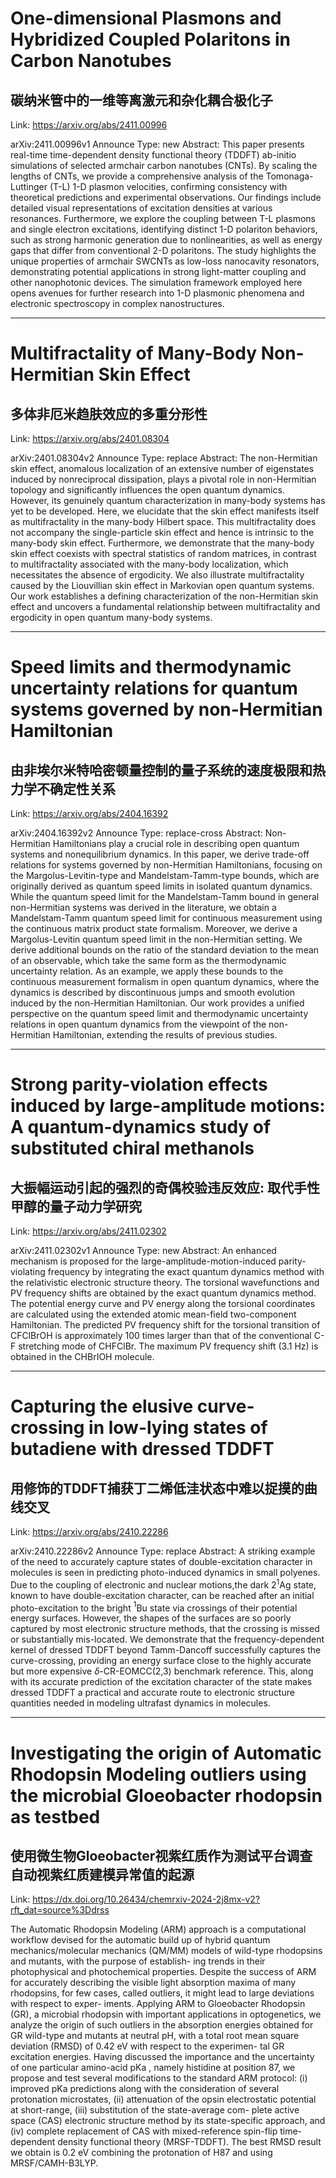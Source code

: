 # One-dimensional Plasmons and Hybridized Coupled Polaritons in Carbon Nanotubes

## 碳纳米管中的一维等离激元和杂化耦合极化子

Link: https://arxiv.org/abs/2411.00996

arXiv:2411.00996v1 Announce Type: new 
Abstract: This paper presents real-time time-dependent density functional theory (TDDFT) ab-initio simulations of selected armchair carbon nanotubes (CNTs). By scaling the lengths of CNTs, we provide a comprehensive analysis of the Tomonaga-Luttinger (T-L) 1-D plasmon velocities, confirming consistency with theoretical predictions and experimental observations. Our findings include detailed visual representations of excitation densities at various resonances. Furthermore, we explore the coupling between T-L plasmons and single electron excitations, identifying distinct 1-D polariton behaviors, such as strong harmonic generation due to nonlinearities, as well as energy gaps that differ from conventional 2-D polaritons. The study highlights the unique properties of armchair SWCNTs as low-loss nanocavity resonators, demonstrating potential applications in strong light-matter coupling and other nanophotonic devices. The simulation framework employed here opens avenues for further research into 1-D plasmonic phenomena and electronic spectroscopy in complex nanostructures.


---
# Multifractality of Many-Body Non-Hermitian Skin Effect

## 多体非厄米趋肤效应的多重分形性

Link: https://arxiv.org/abs/2401.08304

arXiv:2401.08304v2 Announce Type: replace 
Abstract: The non-Hermitian skin effect, anomalous localization of an extensive number of eigenstates induced by nonreciprocal dissipation, plays a pivotal role in non-Hermitian topology and significantly influences the open quantum dynamics. However, its genuinely quantum characterization in many-body systems has yet to be developed. Here, we elucidate that the skin effect manifests itself as multifractality in the many-body Hilbert space. This multifractality does not accompany the single-particle skin effect and hence is intrinsic to the many-body skin effect. Furthermore, we demonstrate that the many-body skin effect coexists with spectral statistics of random matrices, in contrast to multifractality associated with the many-body localization, which necessitates the absence of ergodicity. We also illustrate multifractality caused by the Liouvillian skin effect in Markovian open quantum systems. Our work establishes a defining characterization of the non-Hermitian skin effect and uncovers a fundamental relationship between multifractality and ergodicity in open quantum many-body systems.


---
# Speed limits and thermodynamic uncertainty relations for quantum systems governed by non-Hermitian Hamiltonian

## 由非埃尔米特哈密顿量控制的量子系统的速度极限和热力学不确定性关系

Link: https://arxiv.org/abs/2404.16392

arXiv:2404.16392v2 Announce Type: replace-cross 
Abstract: Non-Hermitian Hamiltonians play a crucial role in describing open quantum systems and nonequilibrium dynamics. In this paper, we derive trade-off relations for systems governed by non-Hermitian Hamiltonians, focusing on the Margolus-Levitin-type and Mandelstam-Tamm-type bounds, which are originally derived as quantum speed limits in isolated quantum dynamics. While the quantum speed limit for the Mandelstam-Tamm bound in general non-Hermitian systems was derived in the literature, we obtain a Mandelstam-Tamm quantum speed limit for continuous measurement using the continuous matrix product state formalism. Moreover, we derive a Margolus-Levitin quantum speed limit in the non-Hermitian setting. We derive additional bounds on the ratio of the standard deviation to the mean of an observable, which take the same form as the thermodynamic uncertainty relation. As an example, we apply these bounds to the continuous measurement formalism in open quantum dynamics, where the dynamics is described by discontinuous jumps and smooth evolution induced by the non-Hermitian Hamiltonian. Our work provides a unified perspective on the quantum speed limit and thermodynamic uncertainty relations in open quantum dynamics from the viewpoint of the non-Hermitian Hamiltonian, extending the results of previous studies.


---
# Strong parity-violation effects induced by large-amplitude motions: A quantum-dynamics study of substituted chiral methanols

## 大振幅运动引起的强烈的奇偶校验违反效应: 取代手性甲醇的量子动力学研究

Link: https://arxiv.org/abs/2411.02302

arXiv:2411.02302v1 Announce Type: new 
Abstract: An enhanced mechanism is proposed for the large-amplitude-motion-induced parity-violating frequency by integrating the exact quantum dynamics method with the relativistic electronic structure theory. The torsional wavefunctions and PV frequency shifts are obtained by the exact quantum dynamics method. The potential energy curve and PV energy along the torsional coordinates are calculated using the extended atomic mean-field two-component Hamiltonian. The predicted PV frequency shift for the torsional transition of CFClBrOH is approximately 100 times larger than that of the conventional C-F stretching mode of CHFClBr. The maximum PV frequency shift (3.1 Hz) is obtained in the CHBrIOH molecule.


---
# Capturing the elusive curve-crossing in low-lying states of butadiene with dressed TDDFT

## 用修饰的TDDFT捕获丁二烯低洼状态中难以捉摸的曲线交叉

Link: https://arxiv.org/abs/2410.22286

arXiv:2410.22286v2 Announce Type: replace 
Abstract: A striking example of the need to accurately capture states of double-excitation character in molecules is seen in predicting photo-induced dynamics in small polyenes. Due to the coupling of electronic and nuclear motions,the dark 2$^1$Ag state, known to have double-excitation character, can be reached after an initial photo-excitation to the bright $^1$Bu state via crossings of their potential energy surfaces. However, the shapes of the surfaces are so poorly captured by most electronic structure methods, that the crossing is missed or substantially mis-located. We demonstrate that the frequency-dependent kernel of dressed TDDFT beyond Tamm-Dancoff successfully captures the curve-crossing, providing an energy surface close to the highly accurate but more expensive $\delta$-CR-EOMCC(2,3) benchmark reference. This, along with its accurate prediction of the excitation character of the state makes dressed TDDFT a practical and accurate route to electronic structure quantities needed in modeling ultrafast dynamics in molecules.


---
# Investigating the origin of Automatic Rhodopsin Modeling outliers using the microbial Gloeobacter rhodopsin as testbed

## 使用微生物Gloeobacter视紫红质作为测试平台调查自动视紫红质建模异常值的起源

Link: https://dx.doi.org/10.26434/chemrxiv-2024-2j8mx-v2?rft_dat=source%3Ddrss

The Automatic Rhodopsin Modeling (ARM) approach is a computational workflow devised for the automatic build up of hybrid quantum mechanics/molecular mechanics (QM/MM) models of wild-type rhodopsins and mutants, with the purpose of establish- ing trends in their photophysical and photochemical properties. Despite the success of ARM for accurately describing the visible light absorption maxima of many rhodopsins, for few cases, called outliers, it might lead to large deviations with respect to exper- iments. Applying ARM to Gloeobacter Rhodopsin (GR), a microbial rhodopsin with important applications in optogenetics, we analyze the origin of such outliers in the absorption energies obtained for GR wild-type and mutants at neutral pH, with a total root mean square deviation (RMSD) of 0.42 eV with respect to the experimen- tal GR excitation energies. Having discussed the importance and the uncertainty of one particular amino-acid pKa , namely histidine at position 87, we propose and test several modifications to the standard ARM protocol: (i) improved pKa predictions along with the consideration of several protonation microstates, (ii) attenuation of the opsin electrostatic potential at short-range, (iii) substitution of the state-average com- plete active space (CAS) electronic structure method by its state-specific approach, and (iv) complete replacement of CAS with mixed-reference spin-flip time-dependent density functional theory (MRSF-TDDFT). The best RMSD result we obtain is 0.2 eV combining the protonation of H87 and using MRSF/CAMH-B3LYP.

